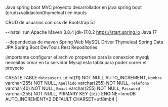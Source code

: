 Java spring boot MVC
proyecto desarrollador en java spring boot (crud)+validacion(thymeleaf) en inputs

CRUD de usuarios con css de Bootstrap 5.1

--install run
Apache Maven 3.8.4
jdk-17.0.2
https://start.spring.io
Java 17

--dependecias de maven 
Spring Web 
MySQL Driver
Thymeleaf 
Spring Data JPA 
Spring Boot DevTools
Rest Repositories 

¡importante configurar el archivo properties para la conexcion mysql¡
necesitas crear en tu servidor Mysql esta tabla para poder correr el proyecto

CREATE TABLE `datosuser` (
  `id` int(11) NOT NULL AUTO_INCREMENT,
  `Nombre` varchar(255) NOT NULL,
  `Apellido` varchar(255) NOT NULL,
  `Telefono` varchar(40) NOT NULL,
  `Email` varchar(255) NOT NULL,
  `Password` varchar(255) NOT NULL,
  PRIMARY KEY (`id`)
) ENGINE=InnoDB AUTO_INCREMENT=2 DEFAULT CHARSET=utf8mb4 |

